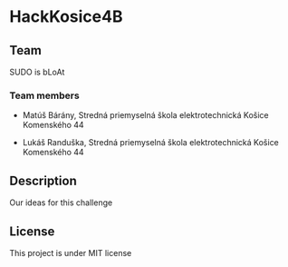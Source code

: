 # HackKosice4B

## Team

SUDO is bLoAt

### Team members

 - Matúš Bárány, Stredná priemyselná škola elektrotechnická Košice Komenského 44

 - Lukáš Randuška, Stredná priemyselná škola elektrotechnická Košice Komenského 44

## Description

Our ideas for this challenge 

## License

This project is under MIT license 
